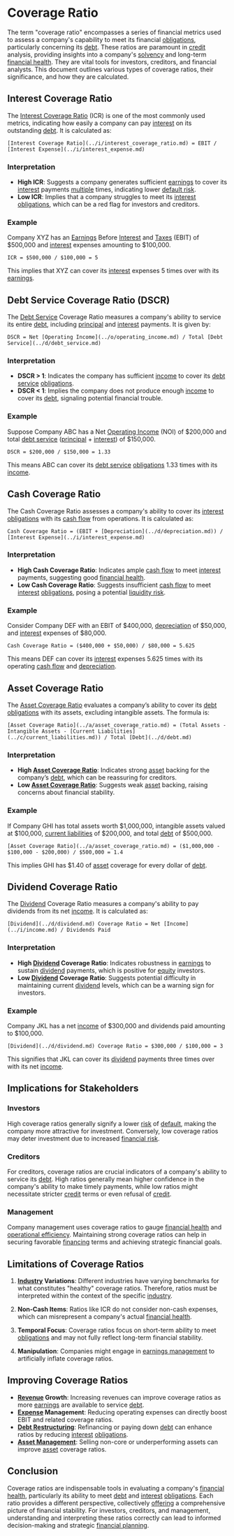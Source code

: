 # Coverage Ratio

The term "coverage ratio" encompasses a series of financial metrics used to assess a company's capability to meet its financial [obligations](../o/obligation.md), particularly concerning its [debt](../d/debt.md). These ratios are paramount in [credit](../c/credit.md) analysis, providing insights into a company's [solvency](../s/solvency.md) and long-term [financial health](../f/financial_health.md). They are vital tools for investors, creditors, and financial analysts. This document outlines various types of coverage ratios, their significance, and how they are calculated.

## Interest Coverage Ratio

The [Interest Coverage Ratio](../i/interest_coverage_ratio.md) (ICR) is one of the most commonly used metrics, indicating how easily a company can pay [interest](../i/interest.md) on its outstanding [debt](../d/debt.md). It is calculated as:

```
[Interest Coverage Ratio](../i/interest_coverage_ratio.md) = EBIT / [Interest Expense](../i/interest_expense.md)
```

### Interpretation
- **High ICR**: Suggests a company generates sufficient [earnings](../e/earnings.md) to cover its [interest](../i/interest.md) payments [multiple](../m/multiple.md) times, indicating lower [default risk](../d/default_risk.md).
- **Low ICR**: Implies that a company struggles to meet its [interest](../i/interest.md) [obligations](../o/obligation.md), which can be a red flag for investors and creditors.

### Example
Company XYZ has an [Earnings](../e/earnings.md) Before [Interest](../i/interest.md) and [Taxes](../t/taxes.md) (EBIT) of $500,000 and [interest](../i/interest.md) expenses amounting to $100,000.
```
ICR = $500,000 / $100,000 = 5
```
This implies that XYZ can cover its [interest](../i/interest.md) expenses 5 times over with its [earnings](../e/earnings.md).

## Debt Service Coverage Ratio (DSCR)

The [Debt Service](../d/debt_service.md) Coverage Ratio measures a company's ability to service its entire [debt](../d/debt.md), including [principal](../p/principal.md) and [interest](../i/interest.md) payments. It is given by:

```
DSCR = Net [Operating Income](../o/operating_income.md) / Total [Debt Service](../d/debt_service.md)
```

### Interpretation
- **DSCR > 1**: Indicates the company has sufficient [income](../i/income.md) to cover its [debt service](../d/debt_service.md) [obligations](../o/obligation.md).
- **DSCR < 1**: Implies the company does not produce enough [income](../i/income.md) to cover its [debt](../d/debt.md), signaling potential financial trouble.

### Example
Suppose Company ABC has a Net [Operating Income](../o/operating_income.md) (NOI) of $200,000 and total [debt service](../d/debt_service.md) ([principal](../p/principal.md) + [interest](../i/interest.md)) of $150,000.
```
DSCR = $200,000 / $150,000 = 1.33
```
This means ABC can cover its [debt service](../d/debt_service.md) [obligations](../o/obligation.md) 1.33 times with its [income](../i/income.md).

## Cash Coverage Ratio

The Cash Coverage Ratio assesses a company's ability to cover its [interest](../i/interest.md) [obligations](../o/obligation.md) with its [cash flow](../c/cash_flow.md) from operations. It is calculated as:

```
Cash Coverage Ratio = (EBIT + [Depreciation](../d/depreciation.md)) / [Interest Expense](../i/interest_expense.md)
```

### Interpretation
- **High Cash Coverage Ratio**: Indicates ample [cash flow](../c/cash_flow.md) to meet [interest](../i/interest.md) payments, suggesting good [financial health](../f/financial_health.md).
- **Low Cash Coverage Ratio**: Suggests insufficient [cash flow](../c/cash_flow.md) to meet [interest](../i/interest.md) [obligations](../o/obligation.md), posing a potential [liquidity risk](../l/liquidity_risk.md).

### Example
Consider Company DEF with an EBIT of $400,000, [depreciation](../d/depreciation.md) of $50,000, and [interest](../i/interest.md) expenses of $80,000.
```
Cash Coverage Ratio = ($400,000 + $50,000) / $80,000 = 5.625
```
This means DEF can cover its [interest](../i/interest.md) expenses 5.625 times with its operating [cash flow](../c/cash_flow.md) and [depreciation](../d/depreciation.md).

## Asset Coverage Ratio

The [Asset Coverage Ratio](../a/asset_coverage_ratio.md) evaluates a company’s ability to cover its [debt](../d/debt.md) [obligations](../o/obligation.md) with its assets, excluding intangible assets. The formula is:

```
[Asset Coverage Ratio](../a/asset_coverage_ratio.md) = (Total Assets - Intangible Assets - [Current Liabilities](../c/current_liabilities.md)) / Total [Debt](../d/debt.md)
```

### Interpretation
- **High [Asset Coverage Ratio](../a/asset_coverage_ratio.md)**: Indicates strong [asset](../a/asset.md) backing for the company’s [debt](../d/debt.md), which can be reassuring for creditors.
- **Low [Asset Coverage Ratio](../a/asset_coverage_ratio.md)**: Suggests weak [asset](../a/asset.md) backing, raising concerns about financial stability.

### Example
If Company GHI has total assets worth $1,000,000, intangible assets valued at $100,000, [current liabilities](../c/current_liabilities.md) of $200,000, and total [debt](../d/debt.md) of $500,000.
```
[Asset Coverage Ratio](../a/asset_coverage_ratio.md) = ($1,000,000 - $100,000 - $200,000) / $500,000 = 1.4
```
This implies GHI has $1.40 of [asset](../a/asset.md) coverage for every dollar of [debt](../d/debt.md).

## Dividend Coverage Ratio

The [Dividend](../d/dividend.md) Coverage Ratio measures a company's ability to pay dividends from its net [income](../i/income.md). It is calculated as:

```
[Dividend](../d/dividend.md) Coverage Ratio = Net [Income](../i/income.md) / Dividends Paid
```

### Interpretation
- **High [Dividend](../d/dividend.md) Coverage Ratio**: Indicates robustness in [earnings](../e/earnings.md) to sustain [dividend](../d/dividend.md) payments, which is positive for [equity](../e/equity.md) investors.
- **Low [Dividend](../d/dividend.md) Coverage Ratio**: Suggests potential difficulty in maintaining current [dividend](../d/dividend.md) levels, which can be a warning sign for investors.

### Example
Company JKL has a net [income](../i/income.md) of $300,000 and dividends paid amounting to $100,000.
```
[Dividend](../d/dividend.md) Coverage Ratio = $300,000 / $100,000 = 3
```
This signifies that JKL can cover its [dividend](../d/dividend.md) payments three times over with its net [income](../i/income.md).

## Implications for Stakeholders

### Investors
High coverage ratios generally signify a lower [risk](../r/risk.md) of [default](../d/default.md), making the company more attractive for investment. Conversely, low coverage ratios may deter investment due to increased [financial risk](../f/financial_risk.md).

### Creditors
For creditors, coverage ratios are crucial indicators of a company's ability to service its [debt](../d/debt.md). High ratios generally mean higher confidence in the company's ability to make timely payments, while low ratios might necessitate stricter [credit](../c/credit.md) terms or even refusal of [credit](../c/credit.md).

### Management
Company management uses coverage ratios to gauge [financial health](../f/financial_health.md) and [operational efficiency](../o/operational_efficiency_in_trading.md). Maintaining strong coverage ratios can help in securing favorable [financing](../f/financing.md) terms and achieving strategic financial goals.

## Limitations of Coverage Ratios

1. **[Industry](../i/industry.md) Variations**: Different industries have varying benchmarks for what constitutes "healthy" coverage ratios. Therefore, ratios must be interpreted within the context of the specific [industry](../i/industry.md).
   
2. **Non-Cash Items**: Ratios like ICR do not consider non-cash expenses, which can misrepresent a company's actual [financial health](../f/financial_health.md).

3. **Temporal Focus**: Coverage ratios focus on short-term ability to meet [obligations](../o/obligation.md) and may not fully reflect long-term financial stability.

4. **Manipulation**: Companies might engage in [earnings management](../e/earnings_management.md) to artificially inflate coverage ratios.

## Improving Coverage Ratios

- **[Revenue](../r/revenue.md) Growth**: Increasing revenues can improve coverage ratios as more [earnings](../e/earnings.md) are available to service [debt](../d/debt.md).
- **[Expense](../e/expense.md) Management**: Reducing operating expenses can directly boost EBIT and related coverage ratios.
- **[Debt Restructuring](../d/debt_restructuring.md)**: Refinancing or paying down [debt](../d/debt.md) can enhance ratios by reducing [interest](../i/interest.md) [obligations](../o/obligation.md).
- **[Asset Management](../a/asset_management.md)**: Selling non-core or underperforming assets can improve [asset](../a/asset.md) coverage ratios.

## Conclusion

Coverage ratios are indispensable tools in evaluating a company's [financial health](../f/financial_health.md), particularly its ability to meet [debt](../d/debt.md) and [interest](../i/interest.md) [obligations](../o/obligation.md). Each ratio provides a different perspective, collectively [offering](../o/offering.md) a comprehensive picture of financial stability. For investors, creditors, and management, understanding and interpreting these ratios correctly can lead to informed decision-making and strategic [financial planning](../f/financial_planning.md).